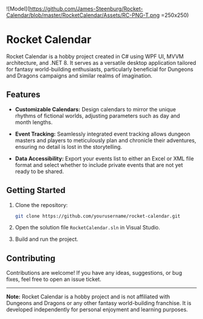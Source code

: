 ![Model](https://github.com/James-Steenburg/Rocket-Calendar/blob/master/RocketCalendar/Assets/RC-PNG-T.png =250x250)
# Rocket Calendar

Rocket Calendar is a hobby project created in C# using WPF UI, MVVM architecture, and .NET 8. It serves as a versatile desktop application tailored for fantasy world-building enthusiasts, particularly beneficial for Dungeons and Dragons campaigns and similar realms of imagination.

## Features

- **Customizable Calendars:** Design calendars to mirror the unique rhythms of fictional worlds, adjusting parameters such as day and month lengths.
  
- **Event Tracking:** Seamlessly integrated event tracking allows dungeon masters and players to meticulously plan and chronicle their adventures, ensuring no detail is lost in the storytelling.

- **Data Accessibility:** Export your events list to either an Excel or XML file format and select whether to include private events that are not yet ready to be shared.

## Getting Started

1. Clone the repository:

   ```bash
   git clone https://github.com/yourusername/rocket-calendar.git
   ```

2. Open the solution file `RocketCalendar.sln` in Visual Studio.

3. Build and run the project.

## Contributing

Contributions are welcome! If you have any ideas, suggestions, or bug fixes, feel free to open an issue ticket.

---

**Note:** Rocket Calendar is a hobby project and is not affiliated with Dungeons and Dragons or any other fantasy world-building franchise. It is developed independently for personal enjoyment and learning purposes.
